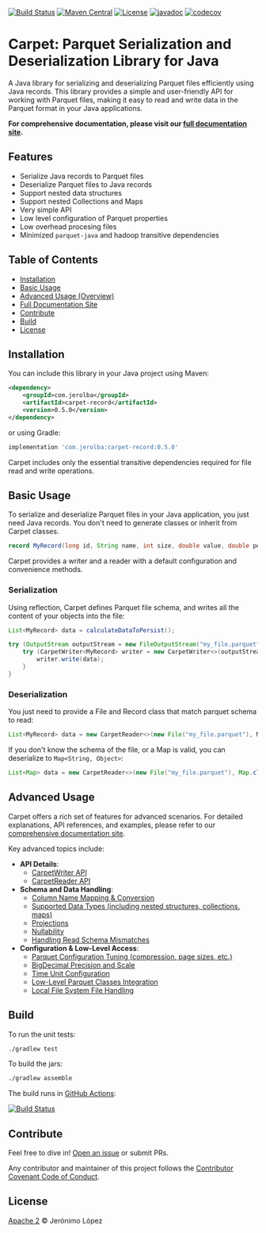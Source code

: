 [![Build Status](https://github.com/jerolba/parquet-carpet/actions/workflows/build-gradle-project.yml/badge.svg)](https://github.com/jerolba/parquet-carpet/actions)
[![Maven Central](https://img.shields.io/maven-central/v/com.jerolba/carpet-record.svg)](https://maven-badges.herokuapp.com/maven-central/com.jerolba/carpet-record)
[![License](http://img.shields.io/:license-apache-blue.svg)](http://www.apache.org/licenses/LICENSE-2.0.html)
[![javadoc](https://javadoc.io/badge2/com.jerolba/carpet-record/javadoc.svg)](https://javadoc.io/doc/com.jerolba/carpet-record)
[![codecov](https://codecov.io/gh/jerolba/parquet-carpet/graph/badge.svg?token=zE0Xqe7fky)](https://codecov.io/gh/jerolba/parquet-carpet)

# Carpet: Parquet Serialization and Deserialization Library for Java

A Java library for serializing and deserializing Parquet files efficiently using Java records. This library provides a simple and user-friendly API for working with Parquet files, making it easy to read and write data in the Parquet format in your Java applications.

**For comprehensive documentation, please visit our [full documentation site](https://carpet.jerolba.com/).**

## Features

- Serialize Java records to Parquet files
- Deserialize Parquet files to Java records
- Support nested data structures
- Support nested Collections and Maps
- Very simple API
- Low level configuration of Parquet properties
- Low overhead procesing files
- Minimized `parquet-java` and hadoop transitive dependencies


## Table of Contents

- [Installation](#installation)
- [Basic Usage](#basic-usage)
- [Advanced Usage (Overview)](#advanced-usage)
- [Full Documentation Site](https://carpet.jerolba.com/)
- [Contribute](#contribute)
- [Build](#build)
- [License](#license)

## Installation

You can include this library in your Java project using Maven:

```xml
<dependency>
    <groupId>com.jerolba</groupId>
    <artifactId>carpet-record</artifactId>
    <version>0.5.0</version>
</dependency>
```

or using Gradle:

```gradle
implementation 'com.jerolba:carpet-record:0.5.0'
```

Carpet includes only the essential transitive dependencies required for file read and write operations.

## Basic Usage

To serialize and deserialize Parquet files in your Java application, you just need Java records. You don't need to generate classes or inherit from Carpet classes.

```java
record MyRecord(long id, String name, int size, double value, double percentile)
```

Carpet provides a writer and a reader with a default configuration and convenience methods.

### Serialization

Using reflection, Carpet defines Parquet file schema, and writes all the content of your objects into the file:

```java
List<MyRecord> data = calculateDataToPersist();

try (OutputStream outputStream = new FileOutputStream("my_file.parquet")) {
    try (CarpetWriter<MyRecord> writer = new CarpetWriter<>(outputStream, MyRecord.class)) {
        writer.write(data);
    }
}
```

### Deserialization

You just need to provide a File and Record class that match parquet schema to read:

```java
List<MyRecord> data = new CarpetReader<>(new File("my_file.parquet"), MyRecord.class).toList();
```

If you don't know the schema of the file, or a Map is valid, you can deserialize to `Map<String, Object>`:

```java
List<Map> data = new CarpetReader<>(new File("my_file.parquet"), Map.class).toList();
```

## Advanced Usage

Carpet offers a rich set of features for advanced scenarios. For detailed explanations, API references, and examples, please refer to our [comprehensive documentation site](https://carpet.jerolba.com/).

Key advanced topics include:

- **API Details**:
    - [CarpetWriter API](https://carpet.jerolba.com/advanced/configuration/) <!-- Assuming writer API details are part of general configuration or a specific page -->
    - [CarpetReader API](https://carpet.jerolba.com/advanced/configuration/) <!-- Assuming reader API details are part of general configuration or a specific page -->
- **Schema and Data Handling**:
    - [Column Name Mapping & Conversion](https://carpet.jerolba.com/advanced/column-mapping/)
    - [Supported Data Types (including nested structures, collections, maps)](https://carpet.jerolba.com/advanced/data-types/)
    - [Projections](https://carpet.jerolba.com/advanced/projections/)
    - [Nullability](https://carpet.jerolba.com/advanced/nullability/)
    - [Handling Read Schema Mismatches](https://carpet.jerolba.com/advanced/configuration/#read-schema-mismatch) <!-- Example: Link to a sub-section -->
- **Configuration & Low-Level Access**:
    - [Parquet Configuration Tuning (compression, page sizes, etc.)](https://carpet.jerolba.com/advanced/configuration/)
    - [BigDecimal Precision and Scale](https://carpet.jerolba.com/advanced/configuration/#bigdecimal-precision-and-scale)
    - [Time Unit Configuration](https://carpet.jerolba.com/advanced/configuration/#time-unit-configuration)
    - [Low-Level Parquet Classes Integration](https://carpet.jerolba.com/advanced/low-level-parquet/)
    - [Local File System File Handling](https://carpet.jerolba.com/advanced/input-output-files/)

## Build

To run the unit tests:

```bash
./gradlew test
```

To build the jars:

```bash
./gradlew assemble
```

The build runs in [GitHub Actions](https://github.com/jerolba/parquet-carpet/actions):

[![Build Status](https://github.com/jerolba/parquet-carpet/actions/workflows/build-gradle-project.yml/badge.svg)](https://github.com/jerolba/parquet-carpet/actions)

## Contribute
Feel free to dive in! [Open an issue](https://github.com/jerolba/parquet-carpet/issues/new) or submit PRs.

Any contributor and maintainer of this project follows the [Contributor Covenant Code of Conduct](https://github.com/jerolba/parquet-carpet/blob/master/CODE_OF_CONDUCT.md).

## License
[Apache 2](https://github.com/jerolba/parquet-carpet/blob/master/LICENSE.txt) © Jerónimo López


